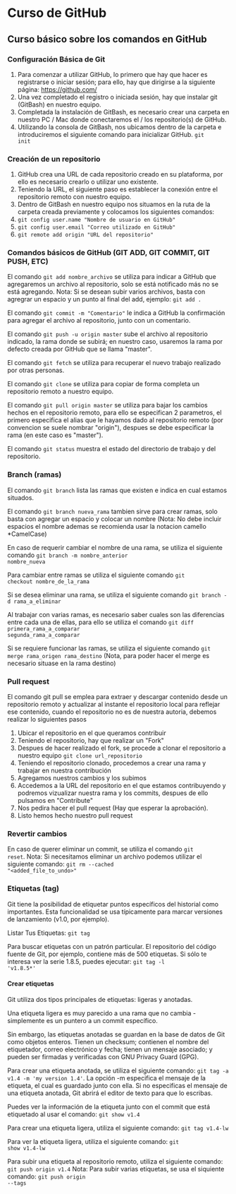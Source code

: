# Curso de GitHub

## Curso básico sobre los comandos en GitHub

### Configuración Básica de Git

1. Para comenzar a utilizar GitHub, lo primero que hay que hacer es registrarse o iniciar sesión;  para ello, hay que dirigirse a la siguiente página: https://github.com/
2. Una vez completado el registro o iniciada sesión, hay que instalar git (GitBash) en nuestro equipo.
3. Completada la instalación de GitBash, es necesario crear una carpeta en nuestro PC / Mac donde conectaremos el / los repositorio(s) de GitHub.
4. Utilizando la consola de GitBash, nos ubicamos dentro de la carpeta e introduciremos el siguiente comando para inicializar GitHub. <code>git init</code>

### Creación de un repositorio

1. GitHub crea una URL de cada repositorio creado en su plataforma, por ello es necesario crearlo o utilizar uno existente.
2. Teniendo la URL, el siguiente paso es establecer la conexión entre el repositorio remoto con nuestro equipo.
3. Dentro de GitBash en nuestro equipo nos situamos en la ruta de la carpeta creada previamente y colocamos los siguientes comandos:
4. <code>git config user.name "Nombre de usuario en GitHub"</code>
5. <code>git config user.email "Correo utilizado en GitHub"</code>
6. <code>git remote add origin "URL del repositorio"</code>

### Comandos básicos de GitHub (GIT ADD, GIT COMMIT, GIT PUSH, ETC)

El comando <code>git add nombre_archivo</code> se utiliza para indicar a GitHub que agregaremos un archivo al repositorio, solo se está notificado más no se está agregando.
Nota: Si se desean subir varios archivos, basta con agregrar un espacio y un punto al final del add, ejemplo: <code>git add .</code>

El comando <code>git commit -m "Comentario"</code> le indica a GitHub la confirmación para agregar el archivo al repositorio, junto con un comentario.

El comando <code>git push -u origin master</code> sube el archivo al repositorio indicado, la rama donde se subirá; en nuestro caso, usaremos la rama por defecto creada por GitHub que se llama "master".

El comando <code>git fetch</code> se utiliza para recuperar el nuevo trabajo realizado por otras personas.

El comando <code>git clone</code> se utiliza para copiar de forma completa un repositorio remoto a nuestro equipo.

El comando <code>git pull origin master</code> se utiliza para bajar los cambios hechos en el repositorio remoto, para ello se especifican 2 parametros, el primero especifica el alias que le hayamos dado al repositorio remoto (por convencion se suele nombrar "origin"), despues se debe especificar la rama (en este caso es "master").

El comando <code>git status</code> muestra el estado del directorio de trabajo y del repositorio.

### Branch (ramas)

El comando <code>git branch</code> lista las ramas que existen e indica en cual estamos situados.

El comando <code>git branch nueva_rama</code> tambien sirve para crear ramas, solo basta con agregar un espacio y colocar un nombre (Nota: No debe incluir espacios el nombre ademas se recomienda usar la notacion camello *CamelCase)

En caso de requerir cambiar el nombre de una rama, se utiliza el siguiente comando <code>git branch -m nombre_anterior nombre_nueva</code>

Para cambiar entre ramas se utiliza el siguiente comando <code>git checkout nombre_de_la_rama</code>

Si se desea eliminar una rama, se utiliza el siguiente comando <code>git branch -d rama_a_eliminar</code>

Al trabajar con varias ramas, es necesario saber cuales son las diferencias entre cada una de ellas, para ello se utiliza el comando <code>git diff primera_rama_a_comparar segunda_rama_a_comparar</code>

Si se requiere funcionar las ramas, se utiliza el siguiente comando <code>git merge rama_origen rama_destino</code> (Nota, para poder hacer el merge es necesario situase en la rama destino)

### Pull request

El comando git pull se emplea para extraer y descargar contenido desde un repositorio remoto y actualizar al instante el repositorio local para reflejar ese contenido, cuando el repositorio no es de nuestra autoria, debemos realizar lo siguientes pasos

1. Ubicar el repositorio en el que queramos contribuir
2. Teniendo el repositorio, hay que realizar un "Fork"
3. Despues de hacer realizado el fork, se procede a clonar el repositorio a nuestro equipo <code>git clone url_repositorio</code>
4. Teniendo el repositorio clonado, procedemos a crear una rama y trabajar en nuestra contribución
5. Agregamos nuestros cambios y los subimos
6. Accedemos a la URL del repositorio en el que estamos contribuyendo y podremos vizualizar nuestra rama y los commits, despues de ello pulsamos en "Contribute"
7. Nos pedira hacer el pull request (Hay que esperar la aprobación). 
8. Listo hemos hecho nuestro pull request

### Revertir cambios

En caso de querer eliminar un commit, se utiliza el comando <code>git reset</code>. Nota: Si necesitamos eliminar un archivo podemos utilizar el siguiente comando: <code>git rm --cached "<added_file_to_undo>"</code>

### Etiquetas (tag)

Git tiene la posibilidad de etiquetar puntos específicos del historial como importantes. Esta funcionalidad se usa típicamente para marcar versiones de lanzamiento (v1.0, por ejemplo).

Listar Tus Etiquetas: <code>git tag</code>

Para buscar etiquetas con un patrón particular. El repositorio del código fuente de Git, por ejemplo, contiene más de 500 etiquetas. Si sólo te interesa ver la serie 1.8.5, puedes ejecutar: <code>git tag -l 'v1.8.5*'</code>

#### Crear etiquetas

Git utiliza dos tipos principales de etiquetas: ligeras y anotadas.

Una etiqueta ligera es muy parecido a una rama que no cambia - simplemente es un puntero a un commit específico.

Sin embargo, las etiquetas anotadas se guardan en la base de datos de Git como objetos enteros. Tienen un checksum; contienen el nombre del etiquetador, correo electrónico y fecha; tienen un mensaje asociado; y pueden ser firmadas y verificadas con GNU Privacy Guard (GPG). 

Para crear una etiqueta anotada, se utiliza el siguiente comando: <code>git tag -a v1.4 -m 'my version 1.4'</code>. La opción -m especifica el mensaje de la etiqueta, el cual es guardado junto con ella. Si no especificas el mensaje de una etiqueta anotada, Git abrirá el editor de texto para que lo escribas.

Puedes ver la información de la etiqueta junto con el commit que está etiquetado al usar el comando: <code>git show v1.4</code>

Para crear una etiqueta ligera, utiliza el siguiente comando: <code>git tag v1.4-lw</code>

Para ver la etiqueta ligera, utiliza el siguiente comando: <code>git show v1.4-lw</code>

Para subir una etiqueta al repositorio remoto, utiliza el siguiente comando: <code>git push origin v1.4</code>
Nota: Para subir varias etiquetas, se usa el siquiente comando: <code>git push origin --tags</code>